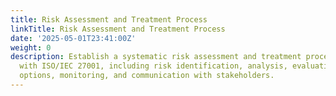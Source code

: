 ```yaml
---
title: Risk Assessment and Treatment Process
linkTitle: Risk Assessment and Treatment Process
date: '2025-05-01T23:41:00Z'
weight: 0
description: Establish a systematic risk assessment and treatment process aligned
  with ISO/IEC 27001, including risk identification, analysis, evaluation, treatment
  options, monitoring, and communication with stakeholders.
---
```



<!-- Unsupported block type: table_of_contents -->

<!-- Unsupported block type: unsupported -->

